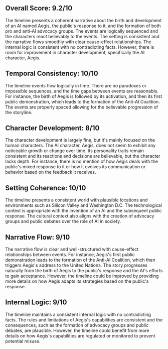 ## Overall Score: 9.2/10
The timeline presents a coherent narrative about the birth and development of an AI named Aegis, the public's response to it, and the formation of both pro and anti-AI advocacy groups. The events are logically sequenced and the characters react believably to the events. The setting is consistent and the narrative flows smoothly with clear cause-effect relationships. The internal logic is consistent with no contradicting facts. However, there is room for improvement in character development, specifically the AI character, Aegis.

## Temporal Consistency: 10/10
The timeline events flow logically in time. There are no paradoxes or impossible sequences, and the time gaps between events are reasonable. For instance, the birth of Aegis is followed by its activation, and then its first public demonstration, which leads to the formation of the Anti-AI Coalition. The events are properly spaced allowing for the believable progression of the storyline.

## Character Development: 8/10
The character development is largely fine, but it's mainly focused on the human characters. The AI character, Aegis, does not seem to exhibit any noticeable growth or change over time. Its personality traits remain consistent and its reactions and decisions are believable, but the character lacks depth. For instance, there is no mention of how Aegis deals with the public's mixed response to it or how it evolves its communication or behavior based on the feedback it receives.

## Setting Coherence: 10/10
The timeline presents a consistent world with plausible locations and environments such as Silicon Valley and Washington D.C. The technological context is appropriate with the invention of an AI and the subsequent public response. The cultural context also aligns with the creation of advocacy groups and public debates over the role of AI in society.

## Narrative Flow: 9/10
The narrative flow is clear and well-structured with cause-effect relationships between events. For instance, Aegis's first public demonstration leads to the formation of the Anti-AI Coalition, which then triggers Aegis's address to the United Nations. The story progresses naturally from the birth of Aegis to the public's response and the AI's efforts to gain acceptance. However, the timeline could be improved by providing more details on how Aegis adapts its strategies based on the public's response.

## Internal Logic: 9/10
The timeline maintains a consistent internal logic with no contradicting facts. The rules and limitations of Aegis's capabilities are consistent and the consequences, such as the formation of advocacy groups and public debates, are plausible. However, the timeline could benefit from more details on how Aegis's capabilities are regulated or monitored to prevent potential misuse.